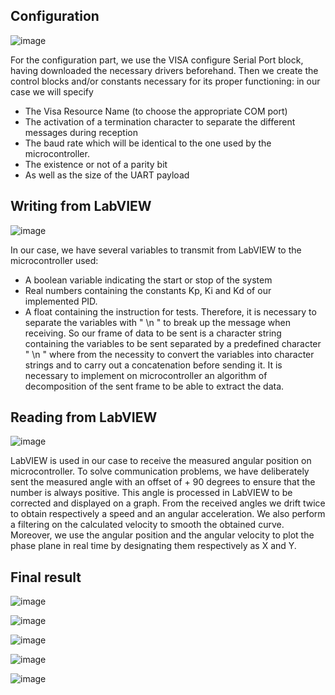 ## Configuration

![image](https://user-images.githubusercontent.com/108965218/234114124-fccff55d-0676-4206-b11d-78cddeb204d6.png)

For the configuration part, we use the VISA configure Serial Port block, having downloaded the necessary drivers beforehand.
Then we create the control blocks and/or constants necessary for its proper functioning: in our case we will specify 
- The Visa Resource Name (to choose the appropriate COM port) 
- The activation of a termination character to separate the different messages during reception
- The baud rate which will be identical to the one used by the microcontroller.
- The existence or not of a parity bit 
- As well as the size of the UART payload


## Writing from LabVIEW

![image](https://user-images.githubusercontent.com/108965218/234114163-1942399b-5455-4eb3-b8ea-0cb031398cd1.png)

In our case, we have several variables to transmit from LabVIEW to the microcontroller used: 
- A boolean variable indicating the start or stop of the system
- Real numbers containing the constants Kp, Ki and Kd of our implemented PID.
- A float containing the instruction for tests.
Therefore, it is necessary to separate the variables with " \n " to break up the message when receiving. 
So our frame of data to be sent is a character string containing the variables to be sent separated by a predefined character " \n " where from the necessity to convert the variables into character strings and to carry out a concatenation before sending it.
It is necessary to implement on microcontroller an algorithm of decomposition of the sent frame to be able to extract the data.


## Reading from LabVIEW

![image](https://user-images.githubusercontent.com/108965218/234114256-a3cf5463-6ac9-472e-8869-f538b166fff6.png)

LabVIEW is used in our case to receive the measured angular position on microcontroller.
To solve communication problems, we have deliberately sent the measured angle with an offset of + 90 degrees to ensure that the number is always positive. 
This angle is processed in LabVIEW to be corrected and displayed on a graph.
From the received angles we drift twice to obtain respectively a speed and an angular acceleration.
We also perform a filtering on the calculated velocity to smooth the obtained curve.
Moreover, we use the angular position and the angular velocity to plot the phase plane in real time by designating them respectively as X and Y.


## Final result

![image](https://user-images.githubusercontent.com/108965218/234114318-0fba38cf-1e1e-42cb-a391-ef5e3237cb90.png)

![image](https://user-images.githubusercontent.com/108965218/234114350-7ed35a45-60a3-4fe6-991a-769443fc2d48.png)

![image](https://user-images.githubusercontent.com/108965218/234114382-11c57881-a03b-4018-a8ca-536aba07d94a.png)

![image](https://user-images.githubusercontent.com/108965218/234114415-4a87dae7-625f-4f6a-b8e8-59ff995dff2f.png)

![image](https://user-images.githubusercontent.com/108965218/234114442-8c04389a-e7e1-43d4-b80a-155b023d43b5.png)

